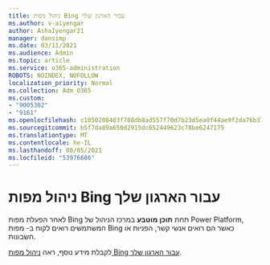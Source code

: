 ```yaml
---
title: ניהול מפות Bing עבור הארגון שלך
ms.author: v-aiyengar
author: AshaIyengar21
manager: dansimp
ms.date: 03/11/2021
ms.audience: Admin
ms.topic: article
ms.service: o365-administration
ROBOTS: NOINDEX, NOFOLLOW
localization_priority: Normal
ms.collection: Adm_O365
ms.custom:
- "9005302"
- "9161"
ms.openlocfilehash: c1050208403f708db8ad557f70d7b23d5ea0f44ae9f2da76b37ead2b9b90436e
ms.sourcegitcommit: b5f7da89a650d2915dc652449623c78be6247175
ms.translationtype: MT
ms.contentlocale: he-IL
ms.lasthandoff: 08/05/2021
ms.locfileid: "53976686"
---
```

# <a name="manage-bing-maps-for-your-organization"></a>ניהול מפות Bing עבור הארגון שלך

לאחר הפעלת מפות Bing תחת **תוכן מוטבע** במרכז הניהול של Power Platform, המשתמשים רואים לקוח ב- מפות Bing כאשר הם רואים אנשי קשר, הפניות או חשבונות.

לקבלת מידע נוסף, ראה [ניהול מפות Bing עבור הארגון שלך](https://go.microsoft.com/fwlink/?linkid=2152757).